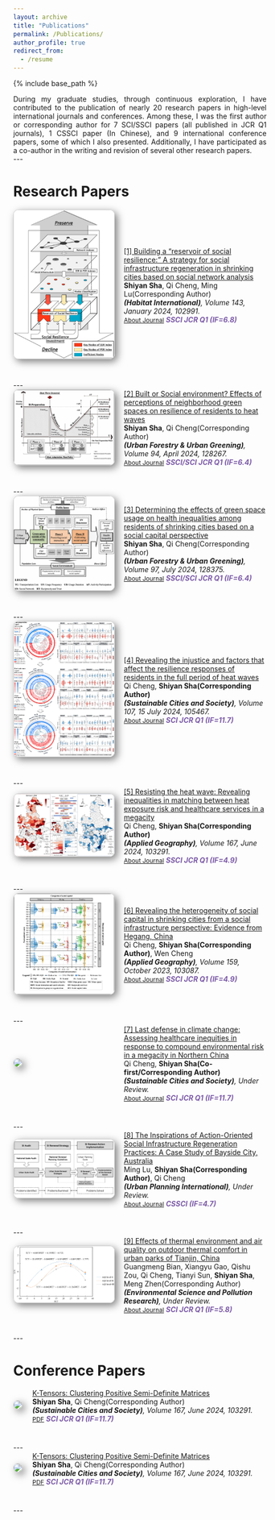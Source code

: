 ```yaml
---
layout: archive
title: "Publications"
permalink: /Publications/
author_profile: true
redirect_from:
  - /resume
---
```


{% include base_path %}

<div class="col-sm-9" style="display: flex; align-items: center; padding-left: 0px; text-align: justify;">
During my graduate studies, through continuous exploration, I have contributed to the publication of nearly 20 research papers in high-level international journals and conferences. Among these, I was the first author or corresponding author for 7 SCI/SSCI papers (all published in JCR Q1 journals), 1 CSSCI paper (In Chinese), and 9 international conference papers, some of which I also presented. Additionally, I have participated as a co-author in the writing and revision of several other research papers.
 </div>
---

Research Papers
======

<div class="pub-row" style="display: flex; align-items: center; flex-wrap: wrap; margin-bottom: 40px;">
  <div class="col-sm-3 abbr" style="flex: 0 0 200px; margin-right: 20px; padding-left: 0;">
    <img src="/images/11. habitat.png" class="teaser img-fluid z-depth-1" style="width: 100%; height: auto; box-shadow: 5px 5px 15px rgba(0,0,0,0.5); border: 1px solid #CCCCCC; border-radius: 10px;">
  </div>

  <div class="col-sm-9" style="flex: 1; padding-left: 0;">
    <div>
      <div class="title"><a href="https://www.sciencedirect.com/science/article/pii/S0197397523002515">[1] Building a “reservoir of social resilience:” A strategy for social infrastructure regeneration in shrinking cities based on social network analysis</a></div>
      <div class="author"><strong>Shiyan Sha</strong>, Qi Cheng, Ming Lu(Corresponding Author)</div>
      <div class="periodical"><em><strong>(Habitat International)</strong>, Volume 143, January 2024, 102991.</em></div>
      <div class="links">
        <a href="https://www.sciencedirect.com/journal/habitat-international" class="btn btn-sm z-depth-0" role="button" target="_blank" style="font-size:12px;">About Journal</a>
        <strong><i style="color:#7b5aa6">SSCI JCR Q1 (IF=6.8)</i></strong>
      </div>
    </div>
  </div>
</div>
---

<div class="pub-row" style="display: flex; align-items: center; flex-wrap: wrap; margin-bottom: 40px;">
  <div class="col-sm-3 abbr" style="flex: 0 0 200px; margin-right: 20px; padding-left: 0;">
    <img src="/images/ufug.png" class="teaser img-fluid z-depth-1" style="width: 100%; height: auto; box-shadow: 5px 5px 15px rgba(0,0,0,0.5); border: 1px solid #CCCCCC; border-radius: 10px;">
  </div>

  <div class="col-sm-9" style="flex: 1; padding-left: 0;">
    <div>
      <div class="title"><a href="https://www.sciencedirect.com/science/article/pii/S1618866724000657">[2] Built or Social environment? Effects of perceptions of neighborhood green spaces on resilience of residents to heat waves</a></div>
      <div class="author"><strong>Shiyan Sha</strong>, Qi Cheng(Corresponding Author)</div>
      <div class="periodical"><em><strong>(Urban Forestry & Urban Greening)</strong>, Volume 94, April 2024, 128267.</em></div>
      <div class="links">
        <a href="https://www.sciencedirect.com/journal/urban-forestry-and-urban-greening" class="btn btn-sm z-depth-0" role="button" target="_blank" style="font-size:12px;">About Journal</a>
        <strong><i style="color:#7b5aa6">SSCI/SCI JCR Q1 (IF=6.4)</i></strong>
      </div>
    </div>
  </div>
</div>
---

<div class="pub-row" style="display: flex; align-items: center; flex-wrap: wrap; margin-bottom: 40px;">
  <div class="col-sm-3 abbr" style="flex: 0 0 200px; margin-right: 20px; padding-left: 0;">
    <img src="/images/ufug2.png" class="teaser img-fluid z-depth-1" style="width: 100%; height: auto; box-shadow: 5px 5px 15px rgba(0,0,0,0.5); border: 1px solid #CCCCCC; border-radius: 10px;">
  </div>

  <div class="col-sm-9" style="flex: 1; padding-left: 0;">
    <div>
      <div class="title"><a href="https://www.sciencedirect.com/science/article/pii/S1618866724001730">[3] Determining the effects of green space usage on health inequalities among residents of shrinking cities based on a social capital perspective</a></div>
      <div class="author"><strong>Shiyan Sha</strong>, Qi Cheng(Corresponding Author)</div>
      <div class="periodical"><em><strong>(Urban Forestry & Urban Greening)</strong>, Volume 97, July 2024, 128375.</em></div>
      <div class="links">
        <a href="https://www.sciencedirect.com/journal/urban-forestry-and-urban-greening" class="btn btn-sm z-depth-0" role="button" target="_blank" style="font-size:12px;">About Journal</a>
        <strong><i style="color:#7b5aa6">SSCI/SCI JCR Q1 (IF=6.4)</i></strong>
      </div>
    </div>
  </div>
</div>
---

<div class="pub-row" style="display: flex; align-items: center; flex-wrap: wrap; margin-bottom: 40px;">
  <div class="col-sm-3 abbr" style="flex: 0 0 200px; margin-right: 20px; padding-left: 0;">
    <img src="/images/scs.png" class="teaser img-fluid z-depth-1" style="width: 100%; height: auto; box-shadow: 5px 5px 15px rgba(0,0,0,0.5); border: 1px solid #CCCCCC; border-radius: 10px;">
  </div>

  <div class="col-sm-9" style="flex: 1; padding-left: 0;">
    <div>
      <div class="title"><a href="https://www.sciencedirect.com/science/article/pii/S2210670724002944">[4] Revealing the injustice and factors that affect the resilience responses of residents in the full period of heat waves</a></div>
      <div class="author">Qi Cheng, <strong>Shiyan Sha(Corresponding Author)</strong></div>
      <div class="periodical"><em><strong>(Sustainable Cities and Society)</strong>, Volume 107, 15 July 2024, 105467.</em></div>
      <div class="links">
        <a href="https://www.sciencedirect.com/journal/sustainable-cities-and-society" class="btn btn-sm z-depth-0" role="button" target="_blank" style="font-size:12px;">About Journal</a>
        <strong><i style="color:#7b5aa6">SCI JCR Q1 (IF=11.7)</i></strong>
      </div>
    </div>
  </div>
</div>
---

<div class="pub-row" style="display: flex; align-items: center; flex-wrap: wrap; margin-bottom: 40px;">
  <div class="col-sm-3 abbr" style="flex: 0 0 200px; margin-right: 20px; padding-left: 0;">
    <img src="/images/japg.png" class="teaser img-fluid z-depth-1" style="width: 100%; height: auto; box-shadow: 5px 5px 15px rgba(0,0,0,0.5); border: 1px solid #CCCCCC; border-radius: 10px;">
  </div>

  <div class="col-sm-9" style="flex: 1; padding-left: 0;">
    <div>
      <div class="title"><a href="https://www.sciencedirect.com/science/article/pii/S0143622824000961">[5] Resisting the heat wave: Revealing inequalities in matching between heat exposure risk and healthcare services in a megacity</a></div>
      <div class="author">Qi Cheng, <strong>Shiyan Sha(Corresponding Author)</strong></div>
      <div class="periodical"><em><strong>(Applied Geography)</strong>, Volume 167, June 2024, 103291.</em></div>
      <div class="links">
        <a href="https://www.sciencedirect.com/journal/applied-geography" class="btn btn-sm z-depth-0" role="button" target="_blank" style="font-size:12px;">About Journal</a>
        <strong><i style="color:#7b5aa6">SSCI JCR Q1 (IF=4.9)</i></strong>
      </div>
    </div>
  </div>
</div>
---

<div class="pub-row" style="display: flex; align-items: center; flex-wrap: wrap; margin-bottom: 40px;">
  <div class="col-sm-3 abbr" style="flex: 0 0 200px; margin-right: 20px; padding-left: 0;">
    <img src="/images/japg2.png" class="teaser img-fluid z-depth-1" style="width: 100%; height: auto; box-shadow: 5px 5px 15px rgba(0,0,0,0.5); border: 1px solid #CCCCCC; border-radius: 10px;">
  </div>

  <div class="col-sm-9" style="flex: 1; padding-left: 0;">
    <div>
      <div class="title"><a href="https://www.sciencedirect.com/science/article/pii/S0143622823002187">[6] Revealing the heterogeneity of social capital in shrinking cities from a social infrastructure perspective: Evidence from Hegang, China</a></div>
      <div class="author">Qi Cheng, <strong>Shiyan Sha(Corresponding Author)</strong>, Wen Cheng</div>
      <div class="periodical"><em><strong>(Applied Geography)</strong>, Volume 159, October 2023, 103087.</em></div>
      <div class="links">
        <a href="https://www.sciencedirect.com/journal/applied-geography" class="btn btn-sm z-depth-0" role="button" target="_blank" style="font-size:12px;">About Journal</a>
        <strong><i style="color:#7b5aa6">SSCI JCR Q1 (IF=4.9)</i></strong>
      </div>
    </div>
  </div>
</div>
---

<div class="pub-row" style="display: flex; align-items: center; flex-wrap: wrap; margin-bottom: 40px;">
  <div class="col-sm-3 abbr" style="flex: 0 0 200px; margin-right: 20px; padding-left: 0;">
    <img src="/images/profile.png" class="teaser img-fluid z-depth-1" style="width: 100%; height: auto; box-shadow: 5px 5px 15px rgba(0,0,0,0.5); border: 1px solid #CCCCCC; border-radius: 10px;">
  </div>

  <div class="col-sm-9" style="flex: 1; padding-left: 0;">
    <div>
      <div class="title"><a href="">[7] Last defense in climate change: Assessing healthcare inequities in response to compound environmental risk in a megacity in Northern China</a></div>
      <div class="author">Qi Cheng, <strong>Shiyan Sha(Co-first/Corresponding Author)</strong></div>
      <div class="periodical"><em><strong>(Sustainable Cities and Society)</strong>, Under Review.</em></div>
      <div class="links">
        <a href="https://www.sciencedirect.com/journal/sustainable-cities-and-society" class="btn btn-sm z-depth-0" role="button" target="_blank" style="font-size:12px;">About Journal</a>
        <strong><i style="color:#7b5aa6">SCI JCR Q1 (IF=11.7)</i></strong>
      </div>
    </div>
  </div>
</div>
---

<div class="pub-row" style="display: flex; align-items: center; flex-wrap: wrap; margin-bottom: 40px;">
  <div class="col-sm-3 abbr" style="flex: 0 0 200px; margin-right: 20px; padding-left: 0;">
    <img src="/images/1. UPI.png" class="teaser img-fluid z-depth-1" style="width: 100%; height: auto; box-shadow: 5px 5px 15px rgba(0,0,0,0.5); border: 1px solid #CCCCCC; border-radius: 10px;">
  </div>

  <div class="col-sm-9" style="flex: 1; padding-left: 0;">
    <div>
      <div class="title"><a href="https://kns.cnki.net/kcms2/article/abstract?v=f1ZyUc11mdpLmdmLn36iDuD3xMoT0DHr8HmGn7E80y97tPlyyn-t_rpAv6V_4nqKnsz8ykOZOclF3m3aNr6J8F2Ilw6F3FPoduiy2356-GrdER6bc4Krlt3-7LaHeQN_8N4o3oU6bJI=&uniplatform=NZKPT&language=CHS">[8] The Inspirations of Action-Oriented Social Infrastructure Regeneration Practices: A Case Study of Bayside City, Australia</a></div>
      <div class="author">Ming Lu, <strong>Shiyan Sha(Corresponding Author)</strong>, Qi Cheng</div>
      <div class="periodical"><em><strong>(Urban Planning International)</strong>, Under Review.</em></div>
      <div class="links">
        <a href="https://navi.cnki.net/knavi/journals/GWCG/detail?uniplatform=NZKPT" class="btn btn-sm z-depth-0" role="button" target="_blank" style="font-size:12px;">About Journal</a>
        <strong><i style="color:#7b5aa6">CSSCI (IF=4.7)</i></strong>
      </div>
    </div>
  </div>
</div>
---

<div class="pub-row" style="display: flex; align-items: center; flex-wrap: wrap; margin-bottom: 40px;">
  <div class="col-sm-3 abbr" style="flex: 0 0 200px; margin-right: 20px; padding-left: 0;">
    <img src="/images/espr.png" class="teaser img-fluid z-depth-1" style="width: 100%; height: auto; box-shadow: 5px 5px 15px rgba(0,0,0,0.5); border: 1px solid #CCCCCC; border-radius: 10px;">
  </div>

  <div class="col-sm-9" style="flex: 1; padding-left: 0;">
    <div>
      <div class="title"><a href="https://link.springer.com/article/10.1007/s11356-023-29130-3">[9] Effects of thermal environment and air quality on outdoor thermal comfort in urban parks of Tianjin, China</a></div>
      <div class="author">Guangmeng Bian, Xiangyu Gao, Qishu Zou, Qi Cheng, Tianyi Sun, <strong>Shiyan Sha</strong>, Meng Zhen(Corresponding Author)</div>
      <div class="periodical"><em><strong>(Environmental Science and Pollution Research)</strong>, Under Review.</em></div>
      <div class="links">
        <a href="https://link.springer.com/journal/11356" class="btn btn-sm z-depth-0" role="button" target="_blank" style="font-size:12px;">About Journal</a>
        <strong><i style="color:#7b5aa6">SCI JCR Q1 (IF=5.8)</i></strong>
      </div>
    </div>
  </div>
</div>
---

Conference Papers
======
<div class="pub-row" style="display: flex; align-items: center; margin-bottom: 40px;">
  <div class="col-sm-3 abbr" style="position: relative; padding-left: 0px;">
    <img src="/images/profile.png" class="teaser img-fluid z-depth-1" style="width: 200px; height: auto; margin-right: 20px; box-shadow: 5px 5px 15px rgba(0,0,0,0.5); border: 1px solid #CCCCCC; border-radius: 10px;">
  </div>

  <div class="col-sm-9" style="display: flex; align-items: center; padding-left: 0px;">
    <div>
      <div class="title"><a href="https://www.sciencedirect.com/science/article/pii/S0143622824000961">K-Tensors: Clustering Positive Semi-Definite Matrices</a></div>
      <div class="author"><strong>Shiyan Sha</strong>, Qi Cheng(Corresponding Author)</div>
       <div class="periodical"><em><strong>(Sustainable Cities and Society)</strong>, Volume 167, June 2024, 103291.</em></div>
      <div class="links">
        <a href="http://shashiyan2002.github.io/files/HELIYON-D-24-13607_reviewer.pdf" class="btn btn-sm z-depth-0" role="button" target="_blank" style="font-size:12px;">PDF</a>
        <strong><i style="color:#7b5aa6">SCI JCR Q1 (IF=11.7)</i></strong>
      </div>
    </div>
  </div>
</div>
---

<div class="pub-row" style="display: flex; align-items: center; margin-bottom: 40px;">
  <div class="col-sm-3 abbr" style="position: relative; padding-left: 0px;">
    <img src="/images/profile.png" class="teaser img-fluid z-depth-1" style="width: 200px; height: auto; margin-right: 20px; box-shadow: 5px 5px 15px rgba(0,0,0,0.5); border: 1px solid #CCCCCC; border-radius: 10px;">
  </div>

  <div class="col-sm-9" style="display: flex; align-items: center; padding-left: 0px;">
    <div>
      <div class="title"><a href="https://www.sciencedirect.com/science/article/pii/S0143622824000961">K-Tensors: Clustering Positive Semi-Definite Matrices</a></div>
      <div class="author"><strong>Shiyan Sha</strong>, Qi Cheng(Corresponding Author)</div>
       <div class="periodical"><em><strong>(Sustainable Cities and Society)</strong>, Volume 167, June 2024, 103291.</em></div>
      <div class="links">
        <a href="http://shashiyan2002.github.io/files/HELIYON-D-24-13607_reviewer.pdf" class="btn btn-sm z-depth-0" role="button" target="_blank" style="font-size:12px;">PDF</a>
        <strong><i style="color:#7b5aa6">SCI JCR Q1 (IF=11.7)</i></strong>
      </div>
    </div>
  </div>
</div>
---
